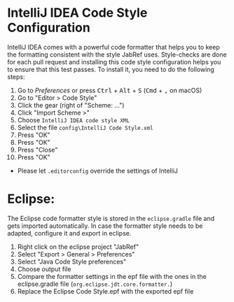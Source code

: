 # IntelliJ IDEA Code Style Configuration

IntelliJ IDEA comes with a powerful code formatter that helps you to keep the formatting consistent with the style JabRef uses.
Style-checks are done for each pull request and installing this code style configuration helps you to ensure that this test passes. To install it, you need to do the following steps:

1. Go to *Preferences* or press <kbd>Ctrl</kbd> + <kbd>Alt</kbd> + <kbd>S</kbd> (<kbd>Cmd</kbd> + <kbd>,</kbd> on macOS)
2. Go to "Editor > Code Style"
3. Click the gear (right of "Scheme: ...")
4. Click "Import Scheme >"
5. Choose `IntelliJ IDEA code style XML`
6. Select the file `config\IntelliJ Code Style.xml`
7. Press "OK"
8. Press "OK"
9. Press "Close"
10. Press "OK"

* Please let `.editorconfig` override the settings of IntelliJ


# Eclipse:

The Eclipse code formatter style is stored in the `eclipse.gradle` file and gets imported automatically.
In case the formatter style needs to be adapted, configure it and export in eclipse.

1. Right click on the eclipse project "JabRef"
2. Select "Export > General > Preferences"
3. Select "Java Code Style preferences"
4. Choose output file
5. Compare the formatter settings in the epf file with the ones in the eclipse.gradle file (`org.eclipse.jdt.core.formatter.`)
6. Replace the Eclipse Code Style.epf with the exported epf file
